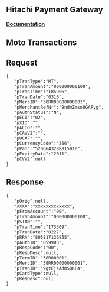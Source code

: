 ## Hitachi Payment Gateway

**[Documentation][docs]**


[docs]: https://drive.google.com/file/d/0B1nJ2ASYCHZuZ0d5d3dQVVRzb2c/view?usp=sharing
## Moto Transactions

## Request

    {
       "pTranType":"MT",
       "pTranAmount":"000000000100",
       "pTranTime":"185906",
       "pTranDate":"0316",
       "pMercID":"38RR00000000003",
       "pMerchantRefNr":"9ndmZmsm8GAFyg",
       "pAuthStatus":"N",
       "pECI":"02",
       "pXID":"",
       "pALGO":"",
       "pCAVV2":"",
       "pUCAF":"",
       "pCurrencyCode":"356",
       "pPan":"5206643288815010",
       "pExpiryDate":"2011",
       "pCVV2":null
    }

## Response

    {
       "pOrig":null,
       "XXXX":"xxxxxxxxxxxxx",
       "pFromAccount":"00",
       "pTranAmount":"000000000100",
       "pSTAN":"",
       "pTranTime":"173309",
       "pTranDate":"0227",
       "pRRN":"805817136855",
       "pAuthID":"059903",
       "pRespCode":"00",
       "pRespDesc":null,
       "pTermID":"38R00001",
       "pMercID":"38RR00000000001",
       "pTranID":"9gtEjsAdmSQKPA",
       "pCardType":null,
       "pResDesc":null
    }
